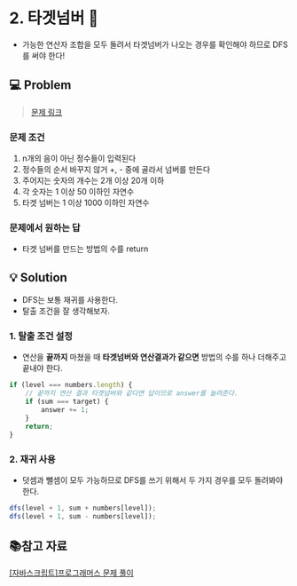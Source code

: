 # 2. 타겟넘버 🔫

- 가능한 연산자 조합을 모두 돌려서 타겟넘버가 나오는 경우를 확인해야 하므로 DFS를 써야 한다!

## 💻 Problem

> [문제 링크](https://school.programmers.co.kr/learn/courses/30/lessons/43165)

### 문제 조건

1. n개의 음이 아닌 정수들이 입력된다
2. 정수들의 순서 바꾸지 않거 +, - 중에 골라서 넘버를 만든다
3. 주어지는 숫자의 개수는 2개 이상 20개 이하
4. 각 숫자는 1 이상 50 이하인 자연수
5. 타겟 넘버는 1 이상 1000 이하인 자연수

### 문제에서 원하는 답

- 타겟 넘버를 만드는 방법의 수를 return

## 💡 Solution

- DFS는 보통 재귀를 사용한다.
- 탈출 조건을 잘 생각해보자.

### 1. 탈출 조건 설정

- 연산을 **끝까지** 마쳤을 때 **타겟넘버와 연산결과가 같으면** 방법의 수를 하나 더해주고 끝내야 한다.

```javascript
if (level === numbers.length) {
	// 끝까지 연산 결과 타겟넘버와 같다면 답이므로 answer를 늘려준다.
	if (sum === target) {
		answer += 1;
	}
	return;
}
```

### 2. 재귀 사용

- 덧셈과 뺄셈이 모두 가능하므로 DFS를 쓰기 위해서 두 가지 경우를 모두 돌려봐야 한다.

```javascript
dfs(level + 1, sum + numbers[level]);
dfs(level + 1, sum - numbers[level]);
```

## 📚참고 자료

[[자바스크립트]프로그래머스 문제 풀이](https://seanb12.tistory.com/259)
